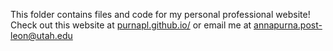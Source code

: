 This folder contains files and code for my personal professional website! Check out this website at [purnapl.github.io/](url) or email me at annapurna.post-leon@utah.edu
